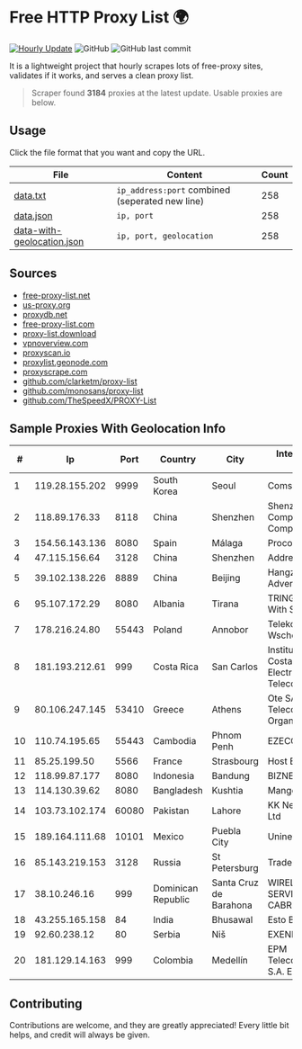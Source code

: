 
# Free HTTP Proxy List 🌍

[![Hourly Update](https://github.com/mertguvencli/http-proxy-list/actions/workflows/main.yml/badge.svg?branch=main)](https://github.com/mertguvencli/http-proxy-list/actions/workflows/main.yml)
![GitHub](https://img.shields.io/github/license/mertguvencli/http-proxy-list)
![GitHub last commit](https://img.shields.io/github/last-commit/mertguvencli/http-proxy-list)

It is a lightweight project that hourly scrapes lots of free-proxy sites, validates if it works, and serves a clean proxy list.


> Scraper found **3184** proxies at the latest update. Usable proxies are below.

## Usage

Click the file format that you want and copy the URL.


|File|Content|Count|
|----|-------|-----|
|[data.txt](https://raw.githubusercontent.com/mertguvencli/http-proxy-list/main/proxy-list/data.txt)|`ip_address:port` combined (seperated new line)|258|
|[data.json](https://raw.githubusercontent.com/mertguvencli/http-proxy-list/main/proxy-list/data.json)|`ip, port`|258|
|[data-with-geolocation.json](https://raw.githubusercontent.com/mertguvencli/http-proxy-list/main/proxy-list/data-with-geolocation.json)|`ip, port, geolocation`|258|

## Sources

* [free-proxy-list.net](https://free-proxy-list.net)
* [us-proxy.org](https://www.us-proxy.org)
* [proxydb.net](http://proxydb.net)
* [free-proxy-list.com](https://free-proxy-list.com/?page=&port=&type%5B%5D=http&type%5B%5D=https&up_time=0&search=Search)
* [proxy-list.download](https://www.proxy-list.download/HTTP)
* [vpnoverview.com](https://vpnoverview.com/privacy/anonymous-browsing/free-proxy-servers)
* [proxyscan.io](https://www.proxyscan.io)
* [proxylist.geonode.com](https://proxylist.geonode.com/api/proxy-list?limit=300&page=1&sort_by=lastChecked&sort_type=desc&protocols=http,https)
* [proxyscrape.com](https://api.proxyscrape.com/v2/?request=displayproxies&protocol=http&timeout=10000&country=all&ssl=all&anonymity=all)
* [github.com/clarketm/proxy-list](https://raw.githubusercontent.com/clarketm/proxy-list/master/proxy-list-raw.txt)
* [github.com/monosans/proxy-list](https://raw.githubusercontent.com/monosans/proxy-list/main/proxies/http.txt)
* [github.com/TheSpeedX/PROXY-List](https://raw.githubusercontent.com/TheSpeedX/PROXY-List/master/http.txt)


## Sample Proxies With Geolocation Info

|#|Ip|Port|Country|City|Internet Service Provider|
|-|--|----|-------|----|-------------------------|
|1|119.28.155.202|9999|South Korea|Seoul|ComsenzNet|
|2|118.89.176.33|8118|China|Shenzhen|Shenzhen Tencent Computer Systems Company Limited|
|3|154.56.143.136|8080|Spain|Málaga|Procono S.A.|
|4|47.115.156.64|3128|China|Shenzhen|Addresses CNNIC|
|5|39.102.138.226|8889|China|Beijing|Hangzhou Alibaba Advertising Co|
|6|95.107.172.29|8080|Albania|Tirana|TRING Customer With Static IP|
|7|178.216.24.80|55443|Poland|Annobor|Telekomunikacja Wschod sp. z o.o.|
|8|181.193.212.61|999|Costa Rica|San Carlos|Instituto Costarricense de Electricidad y Telecom|
|9|80.106.247.145|53410|Greece|Athens|Ote SA (Hellenic Telecommunications Organisation)|
|10|110.74.195.65|55443|Cambodia|Phnom Penh|EZECOM limited|
|11|85.25.199.50|5566|France|Strasbourg|Host Europe GmbH|
|12|118.99.87.177|8080|Indonesia|Bandung|BIZNET|
|13|114.130.39.62|8080|Bangladesh|Kushtia|Mango DHK|
|14|103.73.102.174|60080|Pakistan|Lahore|KK Networks (Pvt) Ltd|
|15|189.164.111.68|10101|Mexico|Puebla City|Uninet S.A. de C.V|
|16|85.143.219.153|3128|Russia|St Petersburg|Trader soft LLC|
|17|38.10.246.16|999|Dominican Republic|Santa Cruz de Barahona|WIRELESS MULTI SERVICE VARGAS CABRERA, S. R. L|
|18|43.255.165.158|84|India|Bhusawal|Esto Broadband|
|19|92.60.238.12|80|Serbia|Niš|EXENET|
|20|181.129.14.163|999|Colombia|Medellín|EPM Telecomunicaciones S.A. E.S.P.|



## Contributing

Contributions are welcome, and they are greatly appreciated! Every
little bit helps, and credit will always be given.

